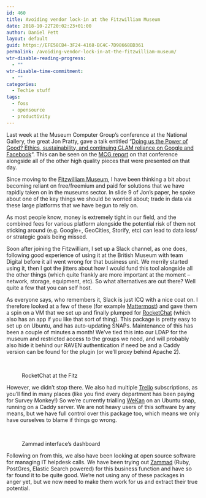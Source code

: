 ```yaml
---
id: 460
title: Avoiding vendor lock-in at the Fitzwilliam Museum
date: 2018-10-22T20:02:23+01:00
author: Daniel Pett
layout: default
guid: https://EFE58CB4-3F24-4168-BC4C-7D98668BD361
permalink: /avoiding-vendor-lock-in-at-the-fitzwilliam-museum/
wtr-disable-reading-progress:
  - ""
wtr-disable-time-commitment:
  - ""
categories:
  - Techie stuff
tags:
  - foss
  - opensource
  - productivity
---
```

Last week at the Museum Computer Group&#8217;s conference at the National Gallery, the great Jon Pratty, gave a talk entitled &#8220;[Doing us the Power of Good? Ethics, sustainability, and continuing GLAM reliance on Google and Facebook](https://www.slideshare.net/museumscomputergroup/doing-us-the-power-of-good-ethics-sustainability-and-continuing-glam-reliance-on-google-and-facebook?ref=http://www.museumscomputergroup.org.uk/events/museumstech2018/)&#8220;. This can be seen on the [MCG report](http://www.museumscomputergroup.org.uk/events/museumstech2018/) on that conference alongside all of the other high quality pieces that were presented on that day.

Since moving to the [Fitzwilliam Museum](https://fitzmuseum.cam.ac.uk), I have been thinking a bit about becoming reliant on free/freemium and paid for solutions that we have rapidly taken on in the museums sector. In slide 9 of Jon&#8217;s paper, he spoke about one of the key things we should be worried about; trade in data via these large platforms that we have begun to rely on.

As most people know, money is extremely tight in our field, and the combined fees for various platform alongside the potential risk of them not sticking around (e.g. Google+, GeoCities, Storify, etc) can lead to data loss/ or strategic goals being missed.

Soon after joining the Fitzwilliam, I set up a Slack channel, as one does, following good experience of using it at the British Museum with team Digital before it all went wrong for that business unit. We merrily started using it, then I got the jitters about how I would fund this tool alongside all the other things (which quite frankly are more important at the moment &#8211; network, storage, equipment, etc). So what alternatives are out there? Well quite a few that you can self host. 

As everyone says, who remembers it, Slack is just ICQ with a nice coat on. I therefore looked at a few of these (for example [Mattermost](https://mattermost.com/)) and gave them a spin on a VM that we set up and finally plumped for [RocketChat](https://rocket.chat/) (which also has an app if you like that sort of thing). This package is pretty easy to set up on Ubuntu, and has auto-updating SNAPs. Maintenance of this has been a couple of minutes a month! We&#8217;ve tied this into our LDAP for the museum and restricted access to the groups we need, and will probably also hide it behind our RAVEN authentication if need be and a Caddy version can be found for the plugin (or we&#8217;ll proxy behind Apache 2).<figure class="wp-block-image">

<img src="/images/2018/10/Screen-Shot-2018-10-22-at-20.58.44.png" alt="" class="img-fluid 462" srcset="/images/2018/10/Screen-Shot-2018-10-22-at-20.58.44.png 2496w, /images/2018/10/Screen-Shot-2018-10-22-at-20.58.44-300x165.png 300w, /images/2018/10/Screen-Shot-2018-10-22-at-20.58.44-768x423.png 768w, /images/2018/10/Screen-Shot-2018-10-22-at-20.58.44-1024x564.png 1024w" sizes="(max-width: 2496px) 100vw, 2496px" /> <figcaption>RocketChat at the Fitz</figcaption></figure> 

However, we didn&#8217;t stop there. We also had multiple [Trello](https://trello.com/) subscriptions, as you&#8217;ll find in many places (like you find every department has been paying for Survey Monkey!) So we&#8217;re currently trialling [WeKan](https://wekan.github.io/) on an Ubuntu snap, running on a Caddy server. We are not heavy users of this software by any means, but we have full control over this package too, which means we only have ourselves to blame if things go wrong.<figure class="wp-block-image">

<img src="/images/2018/10/Screen-Shot-2018-10-22-at-20.57.29.png" alt="" class="img-fluid 461" srcset="/images/2018/10/Screen-Shot-2018-10-22-at-20.57.29.png 2496w, /images/2018/10/Screen-Shot-2018-10-22-at-20.57.29-300x130.png 300w, /images/2018/10/Screen-Shot-2018-10-22-at-20.57.29-768x332.png 768w, /images/2018/10/Screen-Shot-2018-10-22-at-20.57.29-1024x442.png 1024w" sizes="(max-width: 2496px) 100vw, 2496px" /> <figcaption>Zammad interface&#8217;s dashboard</figcaption></figure> 

Following on from this, we also have been looking at open source software for managing IT helpdesk calls. We have been trying out [Zammad](https://zammad.org/) (Ruby, PostGres, Elastic Search powered) for this business function and have so far found it to be quite good. We&#8217;re not using any of these packages in anger yet, but we now need to make them work for us and extract their true potential.
